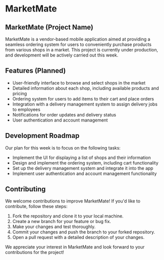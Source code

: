 # MarketMate
## MarketMate (Project Name)


MarketMate is a vendor-based mobile application aimed at providing a seamless ordering system for users to conveniently purchase products from various shops in a market. This project is currently under production, and development will be actively carried out this week. 

## Features (Planned)

- User-friendly interface to browse and select shops in the market
- Detailed information about each shop, including available products and pricing
- Ordering system for users to add items to their cart and place orders
- Integration with a delivery management system to assign delivery jobs to employees
- Notifications for order updates and delivery status
- User authentication and account management 

## Development Roadmap

Our plan for this week is to focus on the following tasks:

- Implement the UI for displaying a list of shops and their information
- Design and implement the ordering system, including cart functionality
- Set up the delivery management system and integrate it into the app
- Implement user authentication and account management functionality

## Contributing

We welcome contributions to improve MarketMate! If you'd like to contribute, follow these steps:

1. Fork the repository and clone it to your local machine.
2. Create a new branch for your feature or bug fix.
3. Make your changes and test thoroughly.
4. Commit your changes and push the branch to your forked repository.
5. Open a pull request with a detailed description of your changes.



We appreciate your interest in MarketMate and look forward to your contributions for the project!

